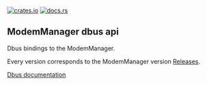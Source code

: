[![crates.io](https://img.shields.io/crates/v/mmdbus)](https://crates.io/crates/mmdbus)
[![docs.rs](https://img.shields.io/docsrs/mmdbus)](https://docs.rs/mmdbus/)

## ModemManager dbus api
Dbus bindings to the ModemManager.

Every version corresponds to the ModemManager version [Releases](https://www.freedesktop.org/software/ModemManager/).

[Dbus documentation](https://www.freedesktop.org/software/ModemManager/doc/latest/ModemManager/ref-dbus.html)